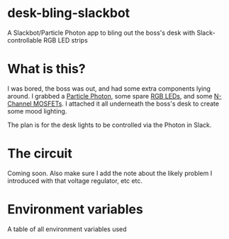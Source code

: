 # desk-bling-slackbot
A Slackbot/Particle Photon app to bling out the boss's desk with Slack-controllable RGB LED strips

#  What is this?
I was bored, the boss was out, and had some extra components lying around. I grabbed a [Particle Photon](https://store.particle.io/#photon), some spare [RGB LEDs](https://www.amazon.com/gp/product/B00DTOAWZ2/ref=oh_aui_search_detailpage?ie=UTF8&psc=1), and some [N-Channel MOSFETs](https://www.digikey.com/product-detail/en/infineon-technologies/IRLB8721PBF/IRLB8721PBF-ND/2127670). I attached it all underneath the boss's desk to create some mood lighting.

The plan is for the desk lights to be controlled via the Photon in Slack.

# The circuit
Coming soon. Also make sure I add the note about the likely problem I introduced with that voltage regulator, etc etc.

#  Environment variables
A table of all environment variables used
